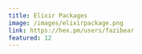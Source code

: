 ```yaml
---
title: Elixir Packages
image: /images/elixirpackage.png
link: https://hex.pm/users/fazibear
featured: 12
---
```

